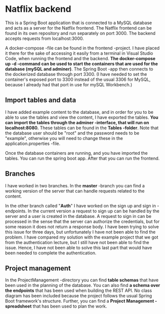 # Natflix backend

This is a Spring Boot application that is connected to a MySQL database and acts as a server for the Natflix frontend.
The Natflix frontend can be found in its own repository and run separately on port 3000. 
The backend accepts requests from localhost:3000. 

A docker-compose -file can be found in the frontend -project. 
I have placed it there for the sake of accessing it easily from a terminal in Visual Studio Code, when running the frontend and the backend.
**The docker-compose up -d -command can be used to start the containers that are used for the database (mySQL and adminer)**.
The Spring Boot -app then connects to the dockerized database through port 3300. (I have needed to set the container's
exposed port to 3300 instead of the usual 3306 for MySQL, because I already had that port in use for mySQL Workbench.)


## Import tables and data

I have added example content to the database, and in order for you to be able to use the tables and view the content, I have exported the tables.
**You can import the tables through the adminer -interface, that will run on localhost:8080.**
These tables can be found in the **Tables -folder**. Note that the database user should be "root" and the password needs
to be "example", otherwise you will need to change these in the application.properties -file.

Once the database containers are running, and you have imported the tables. You can run the spring boot app.
After that you can run the frontend.

## Branches

I have worked in two branches. In the **master** -branch you can find a working version of the server that can handle requests
related to the content. 

In the other branch called "**Auth**" I have worked on the sign up and sign in -endpoints.
In the current version a request to sign up can be handled by the server and a user is created in the database.
A request to sign in can be processed in the sense that the server can authorize the credentials, but for some
reason it does not return a response body. I have been trying to solve this issue for three days, but unfortunately I have not been able to find the problem.
I have compared my solution with the example project that we got from the authentication lecture, but I still have not been able to find the issue.
Hence, I have not been able to solve this last part that would have been needed to complete the authentication.

## Project management

In the ProjectManagement -directory you can find **table schemas** that have been used in the planning of the database.
You can also find **a schema over the endpoints** that has been used when building the REST API.
No class diagram has been included because the project follows the usual Spring Boot framework's structure.
Further, you can find a **Project Management -spreadsheet** that has been used to plan the work.

